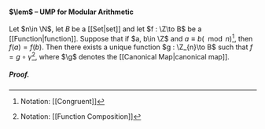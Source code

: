 #### $\lem$ – UMP for Modular Arithmetic
Let $n\in \N$, let $B$ be a [[Set|set]] and let $f : \Z\to B$ be a [[Function|function]]. Suppose that if $a, b\in \Z$ and $a \equiv b (\mod n)$[^1], then $f (a) = f (b)$. Then there exists a unique function $g : \Z_{n}\to B$ such that $f = g \circ \gamma$[^2], where $\g$ denotes the [[Canonical Map|canonical map]].

##### *Proof.*

[^1]: Notation: [[Congruent]]
[^2]: Notation: [[Function Composition]]